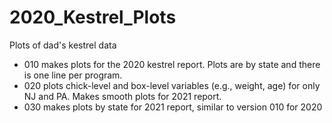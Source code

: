 # 2020_Kestrel_Plots

Plots of dad's kestrel data

- 010 makes plots for the 2020 kestrel report. Plots are by state and there is one line per program.
- 020 plots chick-level and box-level variables (e.g., weight, age) for only NJ and PA. Makes smooth plots for 2021 report.
- 030 makes plots by state for 2021 report, similar to version 010 for 2020
